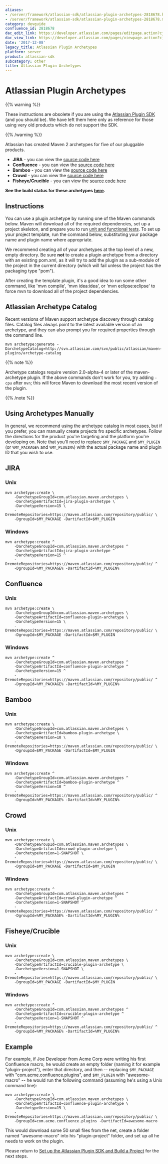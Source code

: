 ```yaml
---
aliases:
- /server/framework/atlassian-sdk/atlassian-plugin-archetypes-2818678.html
- /server/framework/atlassian-sdk/atlassian-plugin-archetypes-2818678.md
category: devguide
confluence_id: 2818678
dac_edit_link: https://developer.atlassian.com/pages/editpage.action?cjm=wozere&pageId=2818678
dac_view_link: https://developer.atlassian.com/pages/viewpage.action?cjm=wozere&pageId=2818678
date: '2017-12-08'
legacy_title: Atlassian Plugin Archetypes
platform: server
product: atlassian-sdk
subcategory: other
title: Atlassian Plugin Archetypes
---
```

# Atlassian Plugin Archetypes

{{% warning %}}

These instructions are obsolete if you are using the [Atlassian Plugin SDK](/server/framework/atlassian-sdk/developing-with-the-atlassian-plugin-sdk) (and you should be). We have left them here only as reference for those using very old products which do not support the SDK.

{{% /warning %}}

Atlassian has created Maven 2 archetypes for five of our pluggable products.

-   **JIRA** - you can view the <a href="http://svn.atlassian.com/fisheye/browse/public/atlassian/jira/plugins/jira-plugin-archetype" class="external-link">source code here</a>
-   **Confluence** - you can view the <a href="http://svn.atlassian.com/fisheye/browse/public/atlassian/confluence/plugins/confluence-plugin-archetype" class="external-link">source code here</a>
-   **Bamboo** - you can view the <a href="http://svn.atlassian.com/fisheye/browse/public/atlassian/bamboo/plugins/bamboo-plugin-archetype" class="external-link">source code here</a>
-   **Crowd** - you can view the <a href="http://svn.atlassian.com/fisheye/browse/public/atlassian/crowd/plugins/crowd-plugin-archetype" class="external-link">source code here</a>
-   **Fisheye/Crucible** - you can view the <a href="http://svn.atlassian.com/fisheye/browse/public/atlassian/crucible/plugins/crucible-plugin-archetype" class="external-link">source code here</a>

**See the build status for these archetypes** **<a href="http://bamboo.developer.atlassian.com/browse/ARCH" class="external-link">here</a>.**

## Instructions

You can use a plugin archetype by running one of the Maven commands below. Maven will download all of the required dependencies, set up a project skeleton, and prepare you to run [unit and functional tests](https://developer.atlassian.com/pages/viewpage.action?pageId=2818653). To set up your project template, run the command below, substituting your package name and plugin name where appropriate.

We recommend creating all of your archetypes at the top level of a new, empty directory. Be sure **not** to create a plugin archetype from a directory with an existing pom.xml, as it will try to add the plugin as a sub-module of the project in the current directory (which will fail unless the project has the packaging type "pom").

After creating the template plugin, it's a good idea to run some other command, like 'mvn compile', 'mvn idea:idea', or 'mvn eclipse:eclipse' to force mvn to download all of the project dependencies.

## Atlassian Archetype Catalog

Recent versions of Maven support archetype discovery through catalog files. Catalog files always point to the latest available version of an archetype, and they can also prompt you for required properties through the command line.

    mvn archetype:generate -DarchetypeCatalog=http://svn.atlassian.com/svn/public/atlassian/maven-plugins/archetype-catalog

{{% note %}}

Archetype catalogs require version 2.0-alpha-4 or later of the maven-archetype plugin. If the above commands don't work for you, try adding `-cpu` after `mvn`; this will force Maven to download the most recent version of the plugin.

{{% /note %}}

## Using Archetypes Manually

In general, we recommend using the archetype catalog in most cases, but if you prefer, you can manually create projects fro specific archetypes. Follow the directions for the product you're targeting and the platform you're developing on. Note that you'll need to replace `$MY_PACKAGE` and `$MY_PLUGIN` (or `%MY_PACKAGE%` and `%MY_PLUGIN%`) with the actual package name and plugin ID that you wish to use.

## JIRA

### Unix

    mvn archetype:create \
        -DarchetypeGroupId=com.atlassian.maven.archetypes \
        -DarchetypeArtifactId=jira-plugin-archetype \
        -DarchetypeVersion=15 \
        -DremoteRepositories=https://maven.atlassian.com/repository/public/ \
        -DgroupId=$MY_PACKAGE -DartifactId=$MY_PLUGIN

### Windows

    mvn archetype:create ^
        -DarchetypeGroupId=com.atlassian.maven.archetypes ^
        -DarchetypeArtifactId=jira-plugin-archetype ^
        -DarchetypeVersion=15 ^
        -DremoteRepositories=https://maven.atlassian.com/repository/public/ ^
        -DgroupId=%MY_PACKAGE% -DartifactId=%MY_PLUGIN%

## Confluence

### Unix

    mvn archetype:create \
        -DarchetypeGroupId=com.atlassian.maven.archetypes \
        -DarchetypeArtifactId=confluence-plugin-archetype \
        -DarchetypeVersion=15 \
        -DremoteRepositories=https://maven.atlassian.com/repository/public/ \
        -DgroupId=$MY_PACKAGE -DartifactId=$MY_PLUGIN

### Windows

    mvn archetype:create ^
        -DarchetypeGroupId=com.atlassian.maven.archetypes ^
        -DarchetypeArtifactId=confluence-plugin-archetype ^
        -DarchetypeVersion=15 ^
        -DremoteRepositories=https://maven.atlassian.com/repository/public/ ^
        -DgroupId=%MY_PACKAGE% -DartifactId=%MY_PLUGIN%

## Bamboo

### Unix

    mvn archetype:create \
        -DarchetypeGroupId=com.atlassian.maven.archetypes \
        -DarchetypeArtifactId=bamboo-plugin-archetype \
        -DarchetypeVersion=10 \
        -DremoteRepositories=https://maven.atlassian.com/repository/public/ \
        -DgroupId=$MY_PACKAGE -DartifactId=$MY_PLUGIN

### Windows

    mvn archetype:create ^
        -DarchetypeGroupId=com.atlassian.maven.archetypes ^
        -DarchetypeArtifactId=bamboo-plugin-archetype ^
        -DarchetypeVersion=10 ^
        -DremoteRepositories=https://maven.atlassian.com/repository/public/ ^
        -DgroupId=%MY_PACKAGE% -DartifactId=%MY_PLUGIN%

## Crowd

### Unix

    mvn archetype:create \
        -DarchetypeGroupId=com.atlassian.maven.archetypes \
        -DarchetypeArtifactId=crowd-plugin-archetype \
        -DarchetypeVersion=1-SNAPSHOT \
        -DremoteRepositories=https://maven.atlassian.com/repository/public/ \
        -DgroupId=$MY_PACKAGE -DartifactId=$MY_PLUGIN

### Windows

    mvn archetype:create ^
        -DarchetypeGroupId=com.atlassian.maven.archetypes ^
        -DarchetypeArtifactId=crowd-plugin-archetype ^
        -DarchetypeVersion=1-SNAPSHOT ^
        -DremoteRepositories=https://maven.atlassian.com/repository/public/ ^
        -DgroupId=%MY_PACKAGE% -DartifactId=%MY_PLUGIN%

## Fisheye/Crucible

### Unix

    mvn archetype:create \
        -DarchetypeGroupId=com.atlassian.maven.archetypes \
        -DarchetypeArtifactId=crucible-plugin-archetype \
        -DarchetypeVersion=1-SNAPSHOT \
        -DremoteRepositories=https://maven.atlassian.com/repository/public/ \
        -DgroupId=$MY_PACKAGE -DartifactId=$MY_PLUGIN

### Windows

    mvn archetype:create ^
        -DarchetypeGroupId=com.atlassian.maven.archetypes ^
        -DarchetypeArtifactId=crucible-plugin-archetype ^
        -DarchetypeVersion=1-SNAPSHOT ^
        -DremoteRepositories=https://maven.atlassian.com/repository/public/ ^
        -DgroupId=%MY_PACKAGE% -DartifactId=%MY_PLUGIN%

## Example

For example, if Joe Developer from Acme Corp were writing his first Confluence macro, he would create an empty folder (naming it for example "plugin-project"), enter that directory, and then -- replacing `$MY_PACKAGE` with "com.acme.confluence.plugins", and `$MY_PLUGIN` with "awesome-macro" -- he would run the following command (assuming he's using a Unix command line):

    mvn archetype:create \
        -DarchetypeGroupId=com.atlassian.maven.archetypes \
        -DarchetypeArtifactId=confluence-plugin-archetype \
        -DarchetypeVersion=15 \
        -DremoteRepositories=https://maven.atlassian.com/repository/public/ \
        -DgroupId=com.acme.confluence.plugins -DartifactId=awesome-macro

This would download some 50 small files from the net, create a folder named "awesome-macro" into his "plugin-project" folder, and set up all he needs to work on the plugin.

Please return to [Set up the Atlassian Plugin SDK and Build a Project](/server/framework/atlassian-sdk/set-up-the-atlassian-plugin-sdk-and-build-a-project) for the next steps.





































































































































